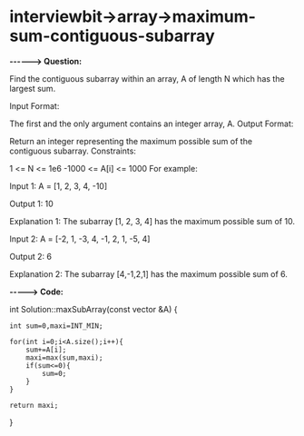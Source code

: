# interviewbit->array->maximum-sum-contiguous-subarray


**------> Question:**

Find the contiguous subarray within an array, A of length N which has the largest sum.

Input Format:

The first and the only argument contains an integer array, A.
Output Format:

Return an integer representing the maximum possible sum of the contiguous subarray.
Constraints:

1 <= N <= 1e6
-1000 <= A[i] <= 1000
For example:

Input 1:
    A = [1, 2, 3, 4, -10]

Output 1:
    10

Explanation 1:
    The subarray [1, 2, 3, 4] has the maximum possible sum of 10.

Input 2:
    A = [-2, 1, -3, 4, -1, 2, 1, -5, 4]

Output 2:
    6

Explanation 2:
    The subarray [4,-1,2,1] has the maximum possible sum of 6.
    
    
**-----> Code:**

int Solution::maxSubArray(const vector<int> &A) {
  
    int sum=0,maxi=INT_MIN;

    for(int i=0;i<A.size();i++){
        sum+=A[i];
        maxi=max(sum,maxi);
        if(sum<=0){
            sum=0;
        }
    }

    return maxi;
}
